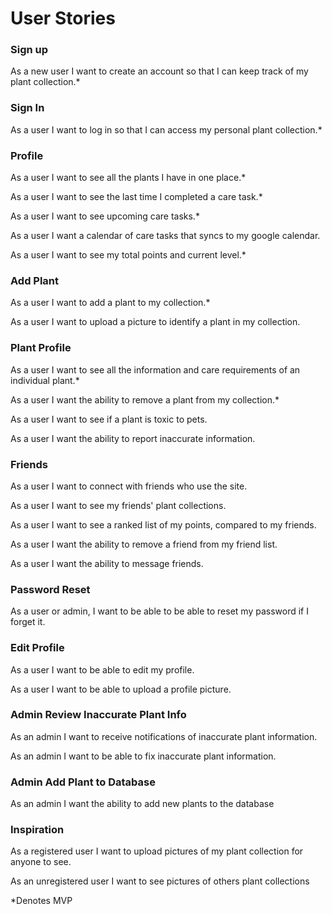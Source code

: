 # User Stories

### Sign up

As a new user I want to create an account so that I can keep track of my plant collection.*

### Sign In

As a user I want to log in so that I can access my personal plant collection.*

### Profile

As a user I want to see all the plants I have in one place.*

As a user I want to see the last time I completed a care task.*

As a user I want to see upcoming care tasks.*

As a user I want a calendar of care tasks that syncs to my google calendar.

As a user I want to see my total points and current level.*

### Add Plant

As a user I want to add a plant to my collection.*

As a user I want to upload a picture to identify a plant in my collection.

### Plant Profile

As a user I want to see all the information and care requirements of an individual plant.*

As a user I want the ability to remove a plant from my collection.*

As a user I want to see if a plant is toxic to pets.

As a user I want the ability to report inaccurate information.

### Friends

As a user I want to connect with friends who use the site.

As a user I want to see my friends' plant collections.

As a user I want to see a ranked list of my points, compared to my friends.

As a user I want the ability to remove a friend from my friend list.

As a user I want the ability to message friends.

### Password Reset

As a user or admin, I want to be able to be able to reset my password if I forget it.

### Edit Profile

As a user I want to be able to edit my profile.

As a user I want to be able to upload a profile picture.

### Admin Review Inaccurate Plant Info

As an admin I want to receive notifications of inaccurate plant information.

As an admin I want to be able to fix inaccurate plant information.

### Admin Add Plant to Database

As an admin I want the ability to add new plants to the database

### Inspiration

As a registered user I want to upload pictures of my plant collection for anyone to see.

As an unregistered user I want to see pictures of others plant collections


*Denotes MVP
